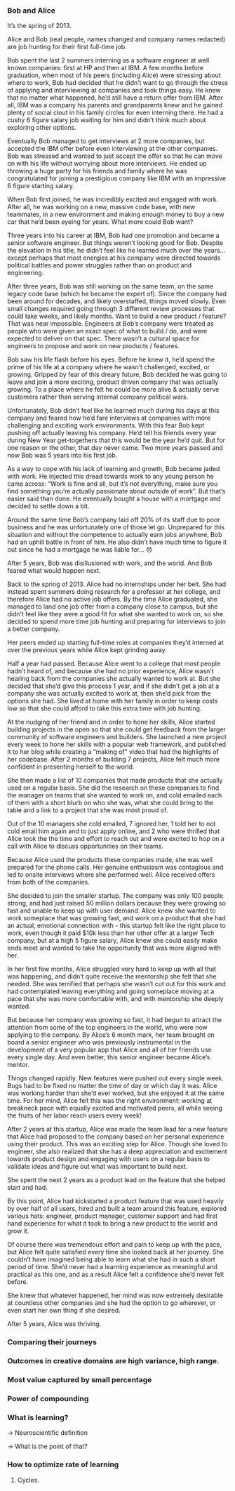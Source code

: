 ### Bob and Alice

It’s the spring of 2013.

Alice and Bob (real people, names changed and company names redacted) are job hunting for their first full-time job.

Bob spent the last 2 summers interning as a software engineer at well known companies: first at HP and then at IBM. A few months before graduation, when most of his peers (including Alice) were stressing about where to work, Bob had decided that he didn’t want to go through the stress of applying and interviewing at companies and took things easy. He knew that no matter what happened, he’d still have a return offer from IBM. After all, IBM was a company his parents and grandparents knew and he gained plenty of social clout in his family circles for even interning there. He had a cushy 6 figure salary job waiting for him and didn’t think much about exploring other options.

Eventually Bob managed to get interviews at 2 more companies, but accepted the IBM offer before even interviewing at the other companies. Bob was stressed and wanted to just accept the offer so that he can move on with his life without worrying about more interviews. He ended up throwing a huge party for his friends and family where he was congratulated for joining a prestigious company like IBM with an impressive 6 figure starting salary.

When Bob first joined, he was incredibly excited and engaged with work. After all, he was working on a new, massive code base, with new teammates, in a new environment and making enough money to buy a new car that he’d been eyeing for years. What more could Bob want?

Three years into his career at IBM, Bob had one promotion and became a senior software engineer. But things weren’t looking good for Bob. Despite the elevation in his title, he didn’t feel like he learned much over the years… except perhaps that most energies at his company were directed towards political battles and power struggles rather than on product and engineering.

After three years, Bob was still working on the same team, on the same legacy code base (which he became the expert of). Since the company had been around for decades, and likely overstaffed, things moved slowly. Even small changes required going through 3 different review processes that could take weeks, and likely months. Want to build a new product / feature? That was near impossible. Engineers at Bob’s company were treated as people who were given an exact spec of what to build / do, and were expected to deliver on that spec. There wasn’t a cultural space for engineers to propose and work on new products / features.

Bob saw his life flash before his eyes. Before he knew it, he’d spend the prime of his life at a company where he wasn’t challenged, excited, or growing. Gripped by fear of this dreary future, Bob decided he was going to leave and join a more exciting, product driven company that was actually growing. To a place where he felt he could be more alive & actually serve customers rather than serving internal company political wars.

Unfortunately, Bob didn’t feel like he learned much during his days at this company and feared how he’d fare interviews at companies with more challenging and exciting work environments. With this fear Bob kept pushing off actually leaving his company. He’d tell his friends every year during New Year get-togethers that this would be the year he’d quit. But for one reason or the other, that day never came. Two more years passed and now Bob was 5 years into his first job.

As a way to cope with his lack of learning and growth, Bob became jaded with work. He injected this dread towards work to any young person he came across: “Work is fine and all, but it’s not everything, make sure you find something you’re actually passionate about outside of work”. But that’s easier said than done. He eventually bought a house with a mortgage and decided to settle down a bit.

Around the same time Bob’s company laid off 20% of its staff due to poor business and he was unfortunately one of those let go. Unprepared for this situation and without the competence to actually earn jobs anywhere, Bob had an uphill battle in front of him. He also didn’t have much time to figure it out since he had a mortgage he was liable for… 😞

After 5 years, Bob was disillusioned with work, and the world. And Bob feared what would happen next.

Back to the spring of 2013. Alice had no internships under her belt. She had instead spent summers doing research for a professor at her college, and therefore Alice had no active job offers. By the time Alice graduated, she managed to land one job offer from a company close to campus, but she didn’t feel like they were a good fit for what she wanted to work on, so she decided to spend more time job hunting and preparing for interviews to join a better company.

Her peers ended up starting full-time roles at companies they’d interned at over the previous years while Alice kept grinding away.

Half a year had passed. Because Alice went to a college that most people hadn’t heard of, and because she had no prior experience, Alice wasn’t hearing back from the companies she actually wanted to work at. But she decided that she’d give this process 1 year, and if she didn’t get a job at a company she was actually excited to work at, then she’d pick from the options she had. She lived at home with her family in order to keep costs low so that she could afford to take this extra time with job hunting.

At the nudging of her friend and in order to hone her skills, Alice started building projects in the open so that she could get feedback from the larger community of software engineers and builders. She launched a new project every week to hone her skills with a popular web framework, and published it to her blog while creating a “making of” video that had the highlights of her codebase. After 2 months of building 7 projects, Alice felt much more confident in presenting herself to the world.

She then made a list of 10 companies that made products that she actually used on a regular basis. She did the research on these companies to find the manager on teams that she wanted to work on, and cold emailed each of them with a short blurb on who she was, what she could bring to the table and a link to a project that she was most proud of.

Out of the 10 managers she cold emailed, 7 ignored her, 1 told her to not cold email him again and to just apply online, and 2 who were thrilled that Alice took the the time and effort to reach out and were excited to hop on a call with Alice to discuss opportunities on their teams.

Because Alice used the products these companies made, she was well prepared for the phone calls. Her genuine enthusiasm was contagious and led to onsite interviews where she performed well. Alice received offers from both of the companies.

She decided to join the smaller startup. The company was only 100 people strong, and had just raised 50 million dollars because they were growing so fast and unable to keep up with user demand. Alice knew she wanted to work someplace that was growing fast, and work on a product that she had an actual, emotional connection with - this startup felt like the right place to work, even though it paid $10k less than her other offer at a larger Tech company, but at a high 5 figure salary, Alice knew she could easily make ends meet and wanted to take the opportunity that was more aligned with her.

In her first few months, Alice struggled very hard to keep up with all that was happening, and didn’t quite receive the mentorship she felt that she needed. She was terrified that perhaps she wasn’t cut out for this work and had contemplated leaving everything and going someplace moving at a pace that she was more comfortable with, and with mentorship she deeply wanted.

But because her company was growing so fast, it had begun to attract the attention from some of the top engineers in the world, who were now applying to the company. By Alice’s 6 month mark, her team brought on board a senior engineer who was previously instrumental in the development of a very popular app that Alice and all of her friends use every single day. And even better, this senior engineer became Alice’s mentor.

Things changed rapidly. New features were pushed out every single week. Bugs had to be fixed no matter the time of day or which day it was. Alice was working harder than she’d ever worked, but she enjoyed it at the same time. For her mind, Alice felt this was the right environment: working at breakneck pace with equally excited and motivated peers, all while seeing the fruits of her labor reach users every week!

After 2 years at this startup, Alice was made the team lead for a new feature that Alice had proposed to the company based on her personal experience using their product. This was an exciting step for Alice. Though she loved to engineer, she also realized that she has a deep appreciation and excitement towards product design and engaging with users on a regular basis to validate ideas and figure out what was important to build next.

She spent the next 2 years as a product lead on the feature that she helped start and had.

By this point, Alice had kickstarted a product feature that was used heavily by over half of all users, hired and built a team around this feature, explored various hats: engineer, product manager, customer support and had first hand experience for what it took to bring a new product to the world and grow it.

Of course there was tremendous effort and pain to keep up with the pace, but Alice felt quite satisfied every time she looked back at her journey. She couldn’t have imagined being able to learn what she had in such a short period of time. She’d never had a learning experience as meaningful and practical as this one, and as a result Alice felt a confidence she’d never felt before.

She knew that whatever happened, her mind was now extremely desirable at countless other companies and she had the option to go wherever, or even start her own thing if she desired.

After 5 years, Alice was thriving.

### Comparing their journeys

### Outcomes in creative domains are high variance, high range.

### Most value captured by small percentage

### Power of compounding

### What is learning?

→ Neuroscientific definition

→ What is the point of that?

### How to optimize rate of learning

1.  Cycles.
